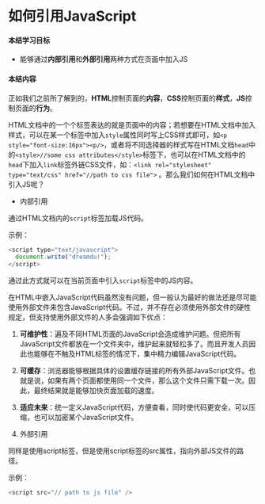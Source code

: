 # 如何引用JavaScript

#### 本结学习目标

* 能够通过**内部引用**和**外部引用**两种方式在页面中加入JS

#### 本结内容

正如我们之前所了解到的，**HTML**控制页面的**内容**，**CSS**控制页面的**样式**，**JS**控制页面的**行为**。

HTML文档中的一个个标签表达的就是页面中的内容；若想要在HTML文档中加入样式，可以在某一个标签中加入`style`属性同时写上CSS样式即可，如`<p style="font-size:16px"><p/>`，或者将不同选择器的样式写在HTML文档`head`中的`<style>//some css attributes</style>`标签下，也可以在HTML文档中的`head`下加入`link`标签外链CSS文件，如：`<link rel="stylesheet" type="text/css" href="//path to css file">` 。那么我们如何在HTML文档中引入JS呢？

* 内部引用

通过HTML文档内的`script`标签加载JS代码。

示例：

```Javascript
<script type="text/javascript">
  document.write("dreamdu!");
</script>
```

通过此方式就可以在当前页面中引入`script`标签中的JS内容。

在HTML中嵌入JavaScript代码虽然没有问题，但一般认为最好的做法还是尽可能使用外部文件来包含JavaScript代码。不过，并不存在必须使用外部文件的硬性规定，但支持使用外部文件的人多会强调如下优点：

1. **可维护性**：遍及不同HTML页面的JavaScript会造成维护问题。但把所有JavaScript文件都放在一个文件夹中，维护起来就轻松多了。而且开发人员因此也能够在不触及HTML标签的情况下，集中精力编辑JavaScript代码。
2. **可缓存**：浏览器能够根据具体的设置缓存链接的所有外部JavaScript文件。也就是说，如果有两个页面都使用同一个文件，那么这个文件只需下载一次。因此，最终结果就是能够加快页面加载的速度。
3. **适应未来**：统一定义JavaScript代码，方便查看，同时使代码更安全，可以压缩，也可以加密某个JavaScript文件。

4. 外部引用

同样是使用script标签，但是使用script标签的src属性，指向外部JS文件的路径。

示例：

```JavaScript
<script src="// path to js file" />
```




